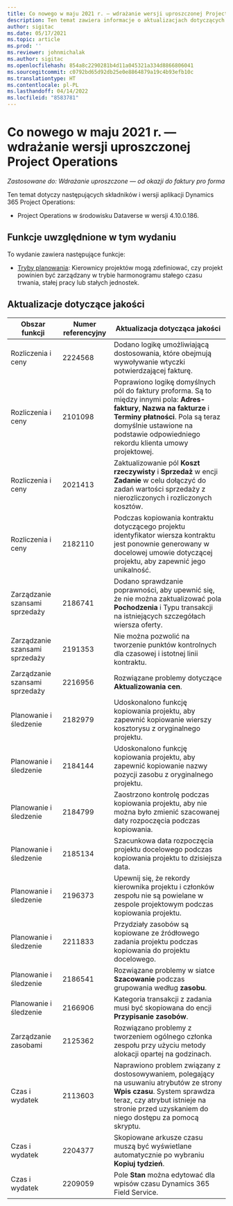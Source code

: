 ```yaml
---
title: Co nowego w maju 2021 r. — wdrażanie wersji uproszczonej Project Operations
description: Ten temat zawiera informacje o aktualizacjach dotyczących jakości dostępnych w wersji uproszczonej Project Operations z maja 2021 r.
author: sigitac
ms.date: 05/17/2021
ms.topic: article
ms.prod: ''
ms.reviewer: johnmichalak
ms.author: sigitac
ms.openlocfilehash: 854a8c2290281b4d11a045321a334d8866806041
ms.sourcegitcommit: c0792bd65d92db25e0e8864879a19c4b93efb10c
ms.translationtype: HT
ms.contentlocale: pl-PL
ms.lasthandoff: 04/14/2022
ms.locfileid: "8583781"
---
```

# <a name="whats-new-may-2021---project-operations-lite-deployment"></a>Co nowego w maju 2021 r. — wdrażanie wersji uproszczonej Project Operations

_Zastosowane do: Wdrażanie uproszczone — od okazji do faktury pro forma_

Ten temat dotyczy następujących składników i wersji aplikacji Dynamics 365 Project Operations:

   - Project Operations w środowisku Dataverse w wersji 4.10.0.186.

## <a name="features-included-in-this-release"></a>Funkcje uwzględnione w tym wydaniu

To wydanie zawiera następujące funkcje:

- [Tryby planowania](../../project-management/scheduling-modes.md): Kierownicy projektów mogą zdefiniować, czy projekt powinien być zarządzany w trybie harmonogramu stałego czasu trwania, stałej pracy lub stałych jednostek.

## <a name="quality-updates"></a>Aktualizacje dotyczące jakości

| **Obszar funkcji** | **Numer referencyjny** | **Aktualizacja dotycząca jakości** |
| --- | --- | --- |
| Rozliczenia i ceny | 2224568 | Dodano logikę umożliwiającą dostosowania, które obejmują wywoływanie wtyczki potwierdzającej fakturę. |
| Rozliczenia i ceny | 2101098 | Poprawiono logikę domyślnych pól do faktury proforma. Są to między innymi pola: **Adres-faktury**, **Nazwa na fakturze** i **Terminy płatności**. Pola są teraz domyślnie ustawione na podstawie odpowiedniego rekordu klienta umowy projektowej. |
| Rozliczenia i ceny | 2021413 | Zaktualizowanie pól **Koszt rzeczywisty** i **Sprzedaż** w encji **Zadanie** w celu dołączyć do zadań wartości sprzedaży z nierozliczonych i rozliczonych kosztów. |
| Rozliczenia i ceny | 2182110 | Podczas kopiowania kontraktu dotyczącego projektu identyfikator wiersza kontraktu jest ponownie generowany w docelowej umowie dotyczącej projektu, aby zapewnić jego unikalność. |
| Zarządzanie szansami sprzedaży | 2186741 | Dodano sprawdzanie poprawności, aby upewnić się, że nie można zaktualizować pola **Pochodzenia** i Typu transakcji na istniejących szczegółach wiersza oferty. |
| Zarządzanie szansami sprzedaży | 2191353 | Nie można pozwolić na tworzenie punktów kontrolnych dla czasowej i istotnej linii kontraktu. |
| Zarządzanie szansami sprzedaży | 2216956 | Rozwiązane problemy dotyczące **Aktualizowania cen**. |
| Planowanie i śledzenie | 2182979 | Udoskonalono funkcję kopiowania projektu, aby zapewnić kopiowanie wierszy kosztorysu z oryginalnego projektu. |
| Planowanie i śledzenie | 2184144 | Udoskonalono funkcję kopiowania projektu, aby zapewnić kopiowanie nazwy pozycji zasobu z oryginalnego projektu. |
| Planowanie i śledzenie | 2184799 | Zaostrzono kontrolę podczas kopiowania projektu, aby nie można było zmienić szacowanej daty rozpoczęcia podczas kopiowania. |
| Planowanie i śledzenie | 2185134 | Szacunkowa data rozpoczęcia projektu docelowego podczas kopiowania projektu to dzisiejsza data. |
| Planowanie i śledzenie | 2196373 | Upewnij się, że rekordy kierownika projektu i członków zespołu nie są powielane w zespole projektowym podczas kopiowania projektu. |
| Planowanie i śledzenie | 2211833 | Przydziały zasobów są kopiowane ze źródłowego zadania projektu podczas kopiowania do projektu docelowego. |
| Planowanie i śledzenie | 2186541 | Rozwiązane problemy w siatce **Szacowanie** podczas grupowania według **zasobu**. |
| Planowanie i śledzenie | 2166906 | Kategoria transakcji z zadania musi być skopiowana do encji **Przypisanie zasobów**. |
| Zarządzanie zasobami | 2125362 | Rozwiązano problemy z tworzeniem ogólnego członka zespołu przy użyciu metody alokacji opartej na godzinach. |
| Czas i wydatek | 2113603 | Naprawiono problem związany z dostosowywaniem, polegający na usuwaniu atrybutów ze strony **Wpis czasu**. System sprawdza teraz, czy atrybut istnieje na stronie przed uzyskaniem do niego dostępu za pomocą skryptu. |
| Czas i wydatek | 2204377 | Skopiowane arkusze czasu muszą być wyświetlane automatycznie po wybraniu **Kopiuj tydzień**. |
| Czas i wydatek | 2209059 | Pole **Stan** można edytować dla wpisów czasu Dynamics 365 Field Service. |
